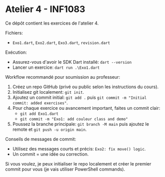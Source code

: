 # Atelier 4 - INF1083

Ce dépôt contient les exercices de l'atelier 4.

Fichiers:
- `Exo1.dart`, `Exo2.dart`, `Exo3.dart`, `revision.dart`

Exécution:
- Assurez-vous d'avoir le SDK Dart installé: `dart --version`
- Lancer un exercice: `dart run .\Exo1.dart`

Workflow recommandé pour soumission au professeur:
1. Créez un repo GitHub (privé ou public selon les instructions du cours).
2. Initialisez git localement: `git init`.
3. Ajoutez un commit initial: `git add .` puis `git commit -m "Initial commit: added exercises"`.
4. Pour chaque exercice ou avancement important, faites un commit clair:
   - `git add Exo1.dart`
   - `git commit -m "Exo1: add couleur class and demo"`
5. Poussez la branche principale: `git branch -M main` puis ajoutez le remote et `git push -u origin main`.

Conseils de messages de commit:
- Utilisez des messages courts et précis: `Exo2: fix move() logic`.
- Un commit = une idée ou correction.

Si vous voulez, je peux initialiser le repo localement et créer le premier commit pour vous (je vais utiliser PowerShell commands).